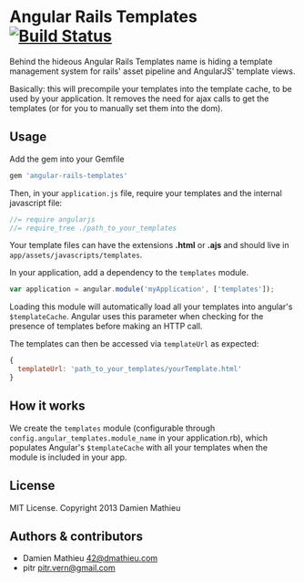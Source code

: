 # Angular Rails Templates [![Build Status](https://secure.travis-ci.org/pitr/angular-rails-templates.png?branch=master)](http://travis-ci.org/pitr/angular-rails-templates)

Behind the hideous Angular Rails Templates name is hiding a template management system for rails' asset pipeline and AngularJS' template views.

Basically: this will precompile your templates into the template cache, to be used by your application.
It removes the need for ajax calls to get the templates (or for you to manually set them into the dom).

## Usage

Add the gem into your Gemfile

```ruby
gem 'angular-rails-templates'
```

Then, in your `application.js` file, require your templates and the internal javascript file:

```javascript
//= require angularjs
//= require_tree ./path_to_your_templates
```

Your template files can have the extensions **.html** or **.ajs** and should live in `app/assets/javascripts/templates`.

In your application, add a dependency to the `templates` module.

```javascript
var application = angular.module('myApplication', ['templates']);
```

Loading this module will automatically load all your templates into angular's `$templateCache`.
Angular uses this parameter when checking for the presence of templates before making an HTTP call.

The templates can then be accessed via `templateUrl` as expected:

``` javascript
{
  templateUrl: 'path_to_your_templates/yourTemplate.html'
}
```

## How it works

We create the `templates` module (configurable through `config.angular_templates.module_name` in your application.rb), which populates Angular's `$templateCache` with all your templates when the module is included in your app.

## License

MIT License. Copyright 2013 Damien Mathieu

## Authors & contributors

* Damien Mathieu <42@dmathieu.com>
* pitr <pitr.vern@gmail.com>
